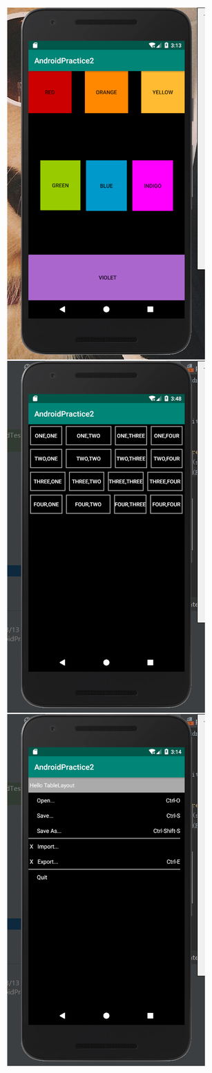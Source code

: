 ![约束布局constrainlayout](https://github.com/YT1v4/Lab2/blob/master/%E7%BA%A6%E6%9D%9F%E5%B8%83%E5%B1%80constrainlayout.png)
![线性布局linearlayout](https://github.com/YT1v4/Lab2/blob/master/%E7%BA%BF%E6%80%A7%E5%B8%83%E5%B1%80linearlayout.png)
![表格布局tablelayout](https://github.com/YT1v4/Lab2/blob/master/%E8%A1%A8%E6%A0%BC%E5%B8%83%E5%B1%80tablelayout.png)
